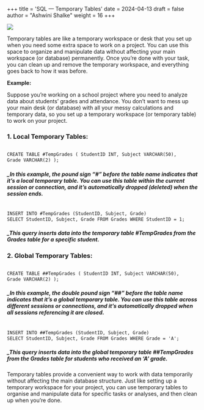 +++
title = 'SQL — Temporary Tables'
date = 2024-04-13
draft = false
author = "Ashwini Shalke"
weight = 16
+++



![](https://cdn-images-1.medium.com/max/1600/1*iSgVume5k5pPTkDsAL9NQg.jpeg)

Temporary tables are like a temporary workspace or desk that you set up when you need some extra space to work on a project. You can use this space to organize and manipulate data without affecting your main workspace (or database) permanently. Once you’re done with your task, you can clean up and remove the temporary workspace, and everything goes back to how it was before.

**Example:**

Suppose you’re working on a school project where you need to analyze data about students’ grades and attendance. You don’t want to mess up your main desk (or database) with all your messy calculations and temporary data, so you set up a temporary workspace (or temporary table) to work on your project.

### 1.  Local Temporary Tables:

```html

CREATE TABLE #TempGrades ( StudentID INT, Subject VARCHAR(50), 
Grade VARCHAR(2) );

```

##### _In this example, the pound sign “#” before the table name indicates that it’s a _local temporary table_. You can use this table within the current session or connection, and it’s automatically dropped (deleted) when the session ends.

```html

INSERT INTO #TempGrades (StudentID, Subject, Grade) 
SELECT StudentID, Subject, Grade FROM Grades WHERE StudentID = 1;

```

##### _This query inserts data into the temporary table #TempGrades from the Grades table for a specific student.


### 2.  Global Temporary Tables:

```html

CREATE TABLE ##TempGrades ( StudentID INT, Subject VARCHAR(50), 
Grade VARCHAR(2) );

```

##### _In this example, the double pound sign “##” before the table name indicates that it’s a _global temporary table_. You can use this table across different sessions or connections, and it’s automatically dropped when all sessions referencing it are closed.

```html

INSERT INTO ##TempGrades (StudentID, Subject, Grade) 
SELECT StudentID, Subject, Grade FROM Grades WHERE Grade = 'A';

```

##### _This query inserts data into the global temporary table ##TempGrades from the Grades table for students who received an ‘A’ grade.

Temporary tables provide a convenient way to work with data temporarily without affecting the main database structure. Just like setting up a temporary workspace for your project, you can use temporary tables to organise and manipulate data for specific tasks or analyses, and then clean up when you’re done.